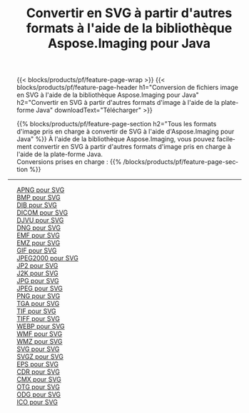 ﻿---
title: Convertir en SVG à partir d'autres formats à l'aide de la bibliothèque Aspose.Imaging pour Java 
weight: 3920
url: /fr/java/conversion/to/svg 
lang: fr
langdirlevel: 2
locales: zh-hans,ja,it,ru,de,es,fr,nl,id,lt,pl,pt,vi,tr,ko,zh-hant,ar,hi,th,sv,cs,uk,he
description: En utilisant Aspose.Imaging, vous pouvez convertir en SVG à partir d'autres formats en utilisant Java
---

{{< blocks/products/pf/feature-page-wrap >}}
{{< blocks/products/pf/feature-page-header h1="Conversion de fichiers image en SVG à l'aide de la bibliothèque Aspose.Imaging pour Java" h2="Convertir en SVG à partir d'autres formats d'image à l'aide de la plate-forme Java" downloadText="Télécharger" >}}


{{% blocks/products/pf/feature-page-section  h2="Tous les formats d'image pris en charge à convertir de SVG à l'aide d'Aspose.Imaging pour Java" %}}
À l'aide de la bibliothèque Aspose.Imaging, vous pouvez facilement convertir en SVG à partir d'autres formats d'image pris en charge à l'aide de la plate-forme Java.
<br/>
Conversions prises en charge :
{{% /blocks/products/pf/feature-page-section %}}
<div class="container-fluid productfamilypage bg-gray">
    <div class="convertypes bg-gray agp-content section">
        <div class="container">
		<hr style="margin-left:-20px;"/>
		<div class="row other-converters">
		    <div class='col-md-2 other-converter remove-lp remove-rp'><a href="/imaging/fr/java/conversion/apng-to-svg" >APNG pour SVG</a></div>
<div class='col-md-2 other-converter remove-lp remove-rp'><a href="/imaging/fr/java/conversion/bmp-to-svg" >BMP pour SVG</a></div>
<div class='col-md-2 other-converter remove-lp remove-rp'><a href="/imaging/fr/java/conversion/dib-to-svg" >DIB pour SVG</a></div>
<div class='col-md-2 other-converter remove-lp remove-rp'><a href="/imaging/fr/java/conversion/dicom-to-svg" >DICOM pour SVG</a></div>
<div class='col-md-2 other-converter remove-lp remove-rp'><a href="/imaging/fr/java/conversion/djvu-to-svg" >DJVU pour SVG</a></div>
<div class='col-md-2 other-converter remove-lp remove-rp'><a href="/imaging/fr/java/conversion/dng-to-svg" >DNG pour SVG</a></div>
<div class='col-md-2 other-converter remove-lp remove-rp'><a href="/imaging/fr/java/conversion/emf-to-svg" >EMF pour SVG</a></div>
<div class='col-md-2 other-converter remove-lp remove-rp'><a href="/imaging/fr/java/conversion/emz-to-svg" >EMZ pour SVG</a></div>
<div class='col-md-2 other-converter remove-lp remove-rp'><a href="/imaging/fr/java/conversion/gif-to-svg" >GIF pour SVG</a></div>
<div class='col-md-2 other-converter remove-lp remove-rp'><a href="/imaging/fr/java/conversion/jpeg2000-to-svg" >JPEG2000 pour SVG</a></div>
<div class='col-md-2 other-converter remove-lp remove-rp'><a href="/imaging/fr/java/conversion/jp2-to-svg" >JP2 pour SVG</a></div>
<div class='col-md-2 other-converter remove-lp remove-rp'><a href="/imaging/fr/java/conversion/j2k-to-svg" >J2K pour SVG</a></div>
<div class='col-md-2 other-converter remove-lp remove-rp'><a href="/imaging/fr/java/conversion/jpg-to-svg" >JPG pour SVG</a></div>
<div class='col-md-2 other-converter remove-lp remove-rp'><a href="/imaging/fr/java/conversion/jpeg-to-svg" >JPEG pour SVG</a></div>
<div class='col-md-2 other-converter remove-lp remove-rp'><a href="/imaging/fr/java/conversion/png-to-svg" >PNG pour SVG</a></div>
<div class='col-md-2 other-converter remove-lp remove-rp'><a href="/imaging/fr/java/conversion/tga-to-svg" >TGA pour SVG</a></div>
<div class='col-md-2 other-converter remove-lp remove-rp'><a href="/imaging/fr/java/conversion/tif-to-svg" >TIF pour SVG</a></div>
<div class='col-md-2 other-converter remove-lp remove-rp'><a href="/imaging/fr/java/conversion/tiff-to-svg" >TIFF pour SVG</a></div>
<div class='col-md-2 other-converter remove-lp remove-rp'><a href="/imaging/fr/java/conversion/webp-to-svg" >WEBP pour SVG</a></div>
<div class='col-md-2 other-converter remove-lp remove-rp'><a href="/imaging/fr/java/conversion/wmf-to-svg" >WMF pour SVG</a></div>
<div class='col-md-2 other-converter remove-lp remove-rp'><a href="/imaging/fr/java/conversion/wmz-to-svg" >WMZ pour SVG</a></div>
<div class='col-md-2 other-converter remove-lp remove-rp'><a href="/imaging/fr/java/conversion/svg-to-svg" >SVG pour SVG</a></div>
<div class='col-md-2 other-converter remove-lp remove-rp'><a href="/imaging/fr/java/conversion/svgz-to-svg" >SVGZ pour SVG</a></div>
<div class='col-md-2 other-converter remove-lp remove-rp'><a href="/imaging/fr/java/conversion/eps-to-svg" >EPS pour SVG</a></div>
<div class='col-md-2 other-converter remove-lp remove-rp'><a href="/imaging/fr/java/conversion/cdr-to-svg" >CDR pour SVG</a></div>
<div class='col-md-2 other-converter remove-lp remove-rp'><a href="/imaging/fr/java/conversion/cmx-to-svg" >CMX pour SVG</a></div>
<div class='col-md-2 other-converter remove-lp remove-rp'><a href="/imaging/fr/java/conversion/otg-to-svg" >OTG pour SVG</a></div>
<div class='col-md-2 other-converter remove-lp remove-rp'><a href="/imaging/fr/java/conversion/odg-to-svg" >ODG pour SVG</a></div>
<div class='col-md-2 other-converter remove-lp remove-rp'><a href="/imaging/fr/java/conversion/ico-to-svg" >ICO pour SVG</a></div>
                </div>
        </div>
    </div>
</div>
<br/>

